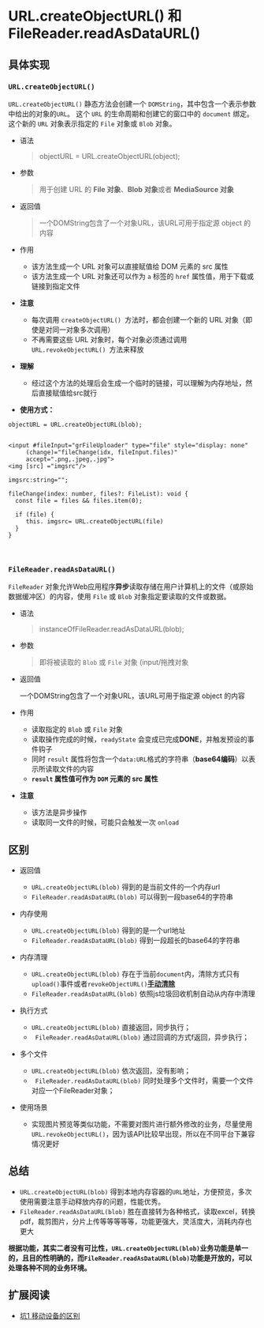 # URL.createObjectURL() 和 FileReader.readAsDataURL()



## 具体实现

### **`URL.createObjectURL()`**

`URL.createObjectURL()` 静态方法会创建一个 `DOMString`，其中包含一个表示参数中给出的对象的`URL`。
这个 `URL` 的生命周期和创建它的窗口中的 `document` 绑定。
这个新的 `URL` 对象表示指定的 `File` 对象或 `Blob` 对象。



- 语法

  > objectURL = URL.createObjectURL(object);

- 参数

  > 用于创建 URL 的 **File 对象**、**Blob 对象**或者 **MediaSource 对象**

- 返回值

  > 一个DOMString包含了一个对象URL，该URL可用于指定源 object 的内容

- 作用
  - 该方法生成一个 URL 对象可以直接赋值给 DOM 元素的 src 属性
  - 该方法生成一个 URL 对象还可以作为 `a` 标签的 `href` 属性值，用于下载或链接到指定文件

- **注意**
  - 每次调用 `createObjectURL() `方法时，都会创建一个新的 URL 对象（即使是对同一对象多次调用）
  - 不再需要这些 URL 对象时，每个对象必须通过调用 `URL.revokeObjectURL() `方法来释放

- **理解**

  - 经过这个方法的处理后会生成一个临时的链接，可以理解为内存地址，然后直接赋值给src就行

    

- **使用方式：**

```tsx
objectURL = URL.createObjectURL(blob);


<input #fileInput="grFileUploader" type="file" style="display: none"
     (change)="fileChange(idx, fileInput.files)"
     accept=".png,.jpeg,.jpg">
<img [src] ="imgsrc"/>

imgsrc:string="";

fileChange(index: number, files?: FileList): void {
  const file = files && files.item(0);

  if (file) {
     this. imgsrc= URL.createObjectURL(file)
  }
}
```

  

​    



### **`FileReader.readAsDataURL()`**

`FileReader` 对象允许Web应用程序**异步**读取存储在用户计算机上的文件（或原始数据缓冲区）的内容，使用 `File` 或 `Blob` 对象指定要读取的文件或数据。



- 语法

  > instanceOfFileReader.readAsDataURL(blob);

- 参数

  > 即将被读取的 `Blob` 或 `File` 对象 (input/拖拽对象

- 返回值

  一个DOMString包含了一个对象URL，该URL可用于指定源 object 的内容



- 作用
  - 读取指定的 `Blob` 或 `File` 对象
  - 读取操作完成的时候，`readyState` 会变成已完成**DONE**，并触发预设的事件钩子
  - 同时 `result` 属性将包含一个`data:URL`格式的字符串（**base64编码**）以表示所读取文件的内容
  - **`result` 属性值可作为 `DOM` 元素的 src 属性**



- **注意**
  - 该方法是异步操作
  - 读取同一文件的时候，可能只会触发一次 `onload`





## 区别

- 返回值
  -  `URL.createObjectURL(blob)` 得到的是当前文件的一个内存url
  -  `FileReader.readAsDataURL(blob)` 可以得到一段base64的字符串



- 内存使用
  - `URL.createObjectURL(blob)` 得到的是一个url地址
  - `FileReader.readAsDataURL(blob)` 得到一段超长的base64的字符串



- 内存清理

  -  `URL.createObjectURL(blob)` 存在于当前`document`内，清除方式只有`upload()`事件或者`revokeObjectURL()`**<u>手动清除</u>** 
  -  `FileReader.readAsDataURL(blob)` 依照js垃圾回收机制自动从内存中清理

  

  

- 执行方式

  - `URL.createObjectURL(blob)`  直接返回，同步执行；
  - ` FileReader.readAsDataURL(blob)` 通过回调的方式f返回，异步执行；



- 多个文件
  - `URL.createObjectURL(blob)` 依次返回，没有影响；
  - ` FileReader.readAsDataURL(blob)` 同时处理多个文件时，需要一个文件对应一个FileReader对象；



- 使用场景
  - 实现图片预览等类似功能，不需要对图片进行额外修改的业务，尽量使用`URL.revokeObjectURL()`，因为该API比较早出现，所以在不同平台下兼容情况更好



## 总结

- `URL.createObjectURL(blob)` 得到本地内存容器的`URL`地址，方便预览，多次使用需要注意手动释放内存的问题，性能优秀。
- `FileReader.readAsDataURL(blob)` 胜在直接转为各种格式，读取excel，转换pdf，裁剪图片，分片上传等等等等等，功能更强大，灵活度大，消耗内存也更大



**根据功能，其实二者没有可比性，`URL.createObjectURL(blob)`业务功能是单一的，且目的性明确的，而`FileReader.readAsDataURL(blob)`功能是开放的，可以处理各种不同的业务环境。**



## 扩展阅读

- [坑1 移动设备的区别](https://www.cnblogs.com/saysmy/p/5626337.html)

